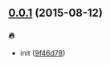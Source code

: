 <a name="0.0.1"></a>
## [0.0.1](https://github.com/stevemao/atom-conventional-changelog/compare/9f46d78...v0.0.1) (2015-08-12)


### :fire:

* init ([9f46d78](https://github.com/stevemao/atom-conventional-changelog/commit/9f46d78))

